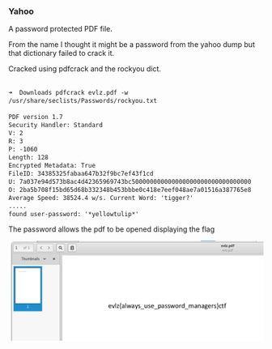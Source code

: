 ### Yahoo

A password protected PDF file.   

From the name I thought it might be a password from the yahoo dump but that dictionary failed to crack it.

Cracked using pdfcrack and the rockyou dict.

```

➜  Downloads pdfcrack evlz.pdf -w /usr/share/seclists/Passwords/rockyou.txt

PDF version 1.7
Security Handler: Standard
V: 2
R: 3
P: -1060
Length: 128
Encrypted Metadata: True
FileID: 34385325fabaa647b32f9bc7ef43f1cd
U: 7a037e94d573b8ac4d42365969743bc500000000000000000000000000000000
O: 2ba5b708f15bd65d68b332348b453bbbe0c418e7eef048ae7a01516a387765e8
Average Speed: 38524.4 w/s. Current Word: 'tigger?'
.....
found user-password: '*yellowtulip*'
```
The password allows the pdf to be opened displaying the flag

![screenshot](yahoo.png)


